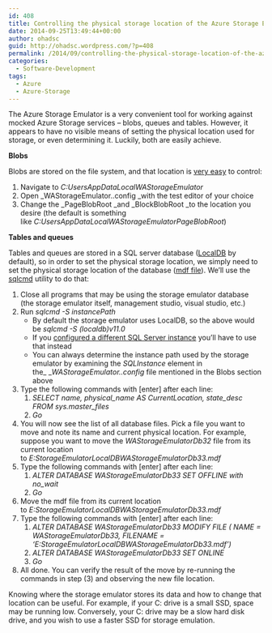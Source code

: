 ```yaml
---
id: 408
title: Controlling the physical storage location of the Azure Storage Emulator
date: 2014-09-25T13:49:44+00:00
author: ohadsc
guid: http://ohadsc.wordpress.com/?p=408
permalink: /2014/09/controlling-the-physical-storage-location-of-the-azure-storage-emulator/
categories:
  - Software-Development
tags:
  - Azure
  - Azure-Storage
---
```

The Azure Storage Emulator is a very convenient tool for working against mocked Azure Storage services &#8211; blobs, queues and tables. However, it appears to have no visible means of setting the physical location used for storage, or even determining it. Luckily, both are easily achieve.

**Blobs**

Blobs are stored on the file system, and that location is [very easy](http://stackoverflow.com/a/23671454/67824) to control:

  1. Navigate to _C:Users<YourUserName>AppDataLocalWAStorageEmulator_
  2. Open _WAStorageEmulator.<EmulatorVersion>.config _with the test editor of your choice
  3. Change the _PageBlobRoot _and _BlockBlobRoot _to the location you desire (the default is something like _C:Users<UserName>AppDataLocalWAStorageEmulatorPageBlobRoot_)

**Tables and queues**

Tables and queues are stored in a SQL server database ([LocalDB](http://msdn.microsoft.com/en-us/library/hh510202.aspx) by default), so in order to set the physical storage location, we simply need to set the physical storage location of the database ([mdf file](http://stackoverflow.com/questions/1175882/what-is-an-mdf-file)). We&#8217;ll use the [sqlcmd](http://msdn.microsoft.com/en-us/library/ms162773.aspx) utility to do that:

  1. Close all programs that may be using the storage emulator database (the storage emulator itself, management studio, visual studio, etc.)
  2. Run _sqlcmd -S instancePath_ 
      * By default the storage emulator uses LocalDB, so the above would be _sqlcmd -S (localdb)v11.0_
      * If you [configured a different SQL Server instance](http://msdn.microsoft.com/en-us/library/azure/gg433132.aspx) you&#8217;ll have to use that instead
      * You can always determine the instance path used by the storage emulator by examining the _SQLInstance_ element in the_ __WAStorageEmulator.<EmulatorVersion>.config_ file mentioned in the Blobs section above
  3. Type the following commands with [enter] after each line: 
      1. _SELECT name, physical\_name AS CurrentLocation, state\_desc FROM sys.master_files_
      2. _Go_
  4. You will now see the list of all database files. Pick a file you want to move and note its name and current physical location. For example, suppose you want to move the _WAStorageEmulatorDb32_ file from its current location to _E:StorageEmulatorLocalDBWAStorageEmulatorDb33.mdf_
  5. Type the following commands with [enter] after each line: 
      1. _ALTER DATABASE WAStorageEmulatorDb33 SET OFFLINE with no_wait_
      2. _Go_
  6. Move the mdf file from its current location to _E:StorageEmulatorLocalDBWAStorageEmulatorDb33.mdf_
  7. Type the following commands with [enter] after each line: 
      1. _ALTER DATABASE WAStorageEmulatorDb33 MODIFY FILE ( NAME = WAStorageEmulatorDb33, FILENAME = &#8216;E:StorageEmulatorLocalDBWAStorageEmulatorDb33.mdf&#8217;)_
      2. _ALTER DATABASE WAStorageEmulatorDb33 SET ONLINE_
      3. _Go_
  8. All done. You can verify the result of the move by re-running the commands in step (3) and observing the new file location.

Knowing where the storage emulator stores its data and how to change that location can be useful. For example, if your C: drive is a small SSD, space may be running low. Conversely, your C: drive may be a slow hard disk drive, and you wish to use a faster SSD for storage emulation.